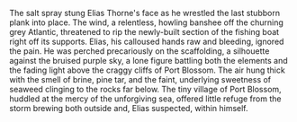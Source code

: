 The salt spray stung Elias Thorne's face as he wrestled the last stubborn plank into place.  The wind, a relentless, howling banshee off the churning grey Atlantic, threatened to rip the newly-built section of the fishing boat right off its supports.  Elias, his calloused hands raw and bleeding, ignored the pain. He was perched precariously on the scaffolding, a silhouette against the bruised purple sky, a lone figure battling both the elements and the fading light above the craggy cliffs of Port Blossom.  The air hung thick with the smell of brine, pine tar, and the faint, underlying sweetness of seaweed clinging to the rocks far below.  The tiny village of Port Blossom, huddled at the mercy of the unforgiving sea, offered little refuge from the storm brewing both outside and, Elias suspected, within himself.
